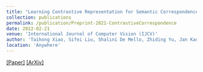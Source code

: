 ```yaml
---
title: "Learning Contrastive Representation for Semantic Correspondence"
collection: publications
permalink: /publication/Preprint-2021-ContrastiveCorrespondence
date: 2022-02-21
venue: 'International Journal of Computer Vision (IJCV)'
author: 'Taihong Xiao, Sifei Liu, Shalini De Mello, Zhiding Yu, Jan Kautz, Ming-Hsuan Yang'
location: 'Anywhere'
---
```


[[Paper]](https://trebuchet.public.springernature.app/get_content/93a4184a-fda0-4930-892e-515331427254)
[[ArXiv]](https://arxiv.org/abs/2109.10967)


